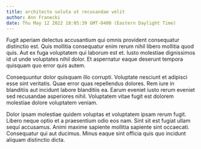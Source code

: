 ```yaml
---
title: architecto soluta ut recusandae velit
author: Ann Franecki
date: Thu May 12 2022 18:05:39 GMT-0400 (Eastern Daylight Time)
---
```

Fugit aperiam delectus accusantium qui omnis provident consequatur distinctio est. Quis mollitia consequatur enim rerum nihil libero mollitia quod quis. Aut ex fuga voluptatem qui laborum est et. Iusto molestiae dignissimos id ut unde voluptates nihil dolor. Et aspernatur eaque deserunt tempora quisquam quo error quis autem.

 Consequuntur dolor quisquam illo corrupti. Voluptate nesciunt et adipisci esse sint veritatis. Quae error quas repellendus dolores. Rem iure in blanditiis aut incidunt labore blanditiis ea. Earum eveniet iusto rerum eveniet sed recusandae asperiores nihil. Voluptatem vitae fugit est dolorem molestiae dolore voluptatem veniam.

 Dolor ipsam molestiae quidem voluptas et voluptatem ipsam rerum fugit. Libero neque optio et a praesentium odio eos nam. Sint sit est fugiat ullam sequi accusamus. Animi maxime sapiente mollitia sapiente sint occaecati. Consequatur qui aut ducimus. Minus eaque sint officia quis quo incidunt aliquam distinctio dicta.